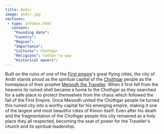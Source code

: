 ```yaml
---
title: Andir
image: andir.jpg
sections:
 - type: infobox.html
   content:
    "Founding date": 
    "Country": 
    "Region": 
    "Importance": 
    "Cultures": Chothgar
    "Religions": Yathan'ra way
    "Historical owners": 
---
```


Built on the ruins of one of the [First empire](https://raldamain.com/en/ideas/nations/first_empire.html)'s great flying cities, the city of Andir stands proud as the spiritual capital of the [Chothgar](https://raldamain.com/en/creatures/sentient/human-like/chothgar/) people as the homeplace of their prophet [Meisodh the Traveller](https://raldamain.com/en/characters/age%20of%20triumph/meisodh.html). When it first fell from the heavens its ruined shell became a home to the Chothgar as they searched for a safe place to protect themselves from the chaos which followed the fall of the First Empire. Once Meisodh united the Chothgar people he turned this ruined city into a worthy capital for his emerging empire, making it one of the largest and most beautiful cities of Kimon itself. Even after his death and the fragmentation of the Chothgar people this city remained as a holy place they all respected, becoming the seat of power for the Traveller's church and its spiritual leadership.